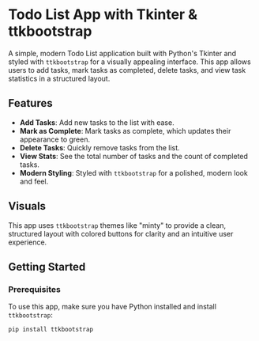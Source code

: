 # Todo List App with Tkinter & ttkbootstrap

A simple, modern Todo List application built with Python's Tkinter and styled with `ttkbootstrap` for a visually appealing interface. This app allows users to add tasks, mark tasks as completed, delete tasks, and view task statistics in a structured layout.

## Features

- **Add Tasks**: Add new tasks to the list with ease.
- **Mark as Complete**: Mark tasks as complete, which updates their appearance to green.
- **Delete Tasks**: Quickly remove tasks from the list.
- **View Stats**: See the total number of tasks and the count of completed tasks.
- **Modern Styling**: Styled with `ttkbootstrap` for a polished, modern look and feel.

## Visuals

This app uses `ttkbootstrap` themes like "minty" to provide a clean, structured layout with colored buttons for clarity and an intuitive user experience.

## Getting Started

### Prerequisites

To use this app, make sure you have Python installed and install `ttkbootstrap`:
```bash
pip install ttkbootstrap
